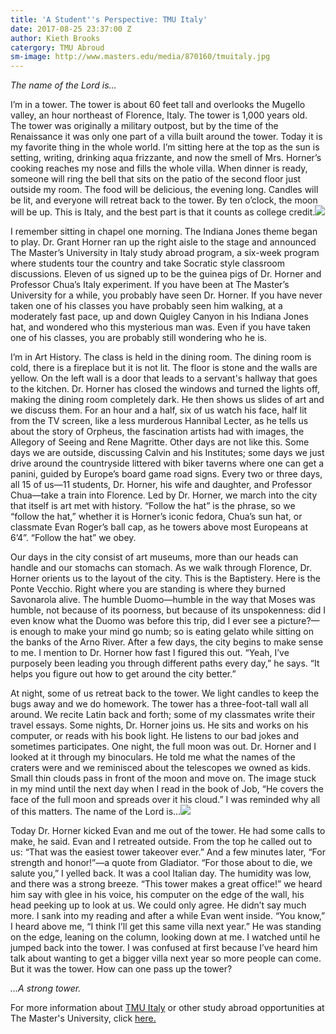 ```yaml
---
title: 'A Student''s Perspective: TMU Italy'
date: 2017-08-25 23:37:00 Z
author: Kieth Brooks
catergory: TMU Abroud
sm-image: http://www.masters.edu/media/870160/tmuitaly.jpg
---
```


*The name of the Lord is…*

I’m in a tower. The tower is about 60 feet tall and overlooks the Mugello valley, an hour northeast of Florence, Italy. The tower is 1,000 years old. The tower was originally a military outpost, but by the time of the Renaissance it was only one part of a villa built around the tower. Today it is my favorite thing in the whole world. I’m sitting here at the top as the sun is setting, writing, drinking aqua frizzante, and now the smell of Mrs. Horner’s cooking reaches my nose and fills the whole villa. When dinner is ready, someone will ring the bell that sits on the patio of the second floor just outside my room. The food will be delicious, the evening long. Candles will be lit, and everyone will retreat back to the tower. By ten o’clock, the moon will be up. This is Italy, and the best part is that it counts as college credit.![](http://www.masters.edu/media/870160/tmuitaly.jpg?width=500&height=320)

I remember sitting in chapel one morning. The Indiana Jones theme began to play. Dr. Grant Horner ran up the right aisle to the stage and announced The Master’s University in Italy study abroad program, a six-week program where students tour the country and take Socratic style classroom discussions. Eleven of us signed up to be the guinea pigs of Dr. Horner and Professor Chua’s Italy experiment. If you have been at The Master’s University for a while, you probably have seen Dr. Horner. If you have never taken one of his classes you have probably seen him walking, at a moderately fast pace, up and down Quigley Canyon in his Indiana Jones hat, and wondered who this mysterious man was. Even if you have taken one of his classes, you are probably still wondering who he is.

I’m in Art History. The class is held in the dining room. The dining room is cold, there is a fireplace but it is not lit. The floor is stone and the walls are yellow. On the left wall is a door that leads to a servant's hallway that goes to the kitchen. Dr. Horner has closed the windows and turned the lights off, making the dining room completely dark. He then shows us slides of art and we discuss them. For an hour and a half, six of us watch his face, half lit from the TV screen, like a less murderous Hannibal Lecter, as he tells us about the story of Orpheus, the fascination artists had with images, the Allegory of Seeing and Rene Magritte. Other days are not like this. Some days we are outside, discussing Calvin and his Institutes; some days we just drive around the countryside littered with biker taverns where one can get a panini, guided by Europe’s board game road signs. Every two or three days, all 15 of us—11 students, Dr. Horner, his wife and daughter, and Professor Chua—take a train into Florence. Led by Dr. Horner, we march into the city that itself is art met with history. “Follow the hat” is the phrase, so we “follow the hat,” whether it is Horner’s iconic fedora, Chua’s sun hat, or classmate Evan Roger’s ball cap, as he towers above most Europeans at 6’4”. “Follow the hat” we obey.

Our days in the city consist of art museums, more than our heads can handle and our stomachs can stomach. As we walk through Florence, Dr. Horner orients us to the layout of the city. This is the Baptistery. Here is the Ponte Vecchio. Right where you are standing is where they burned Savonarola alive. The humble Duomo—humble in the way that Moses was humble, not because of its poorness, but because of its unspokenness: did I even know what the Duomo was before this trip, did I ever see a picture?—is enough to make your mind go numb; so is eating gelato while sitting on the banks of the Arno River. After a few days, the city begins to make sense to me. I mention to Dr. Horner how fast I figured this out. “Yeah, I’ve purposely been leading you through different paths every day,” he says. “It helps you figure out how to get around the city better.”

At night, some of us retreat back to the tower. We light candles to keep the bugs away and we do homework. The tower has a three-foot-tall wall all around. We recite Latin back and forth; some of my classmates write their travel essays. Some nights, Dr. Horner joins us. He sits and works on his computer, or reads with his book light. He listens to our bad jokes and sometimes participates. One night, the full moon was out. Dr. Horner and I looked at it through my binoculars. He told me what the names of the craters were and we reminisced about the telescopes we owned as kids. Small thin clouds pass in front of the moon and move on. The image stuck in my mind until the next day when I read in the book of Job, “He covers the face of the full moon and spreads over it his cloud.” I was reminded why all of this matters. The name of the Lord is…![](http://www.masters.edu/media/870161/5i1a6252.jpg?width=500&height=333.3333333333333)

Today Dr. Horner kicked Evan and me out of the tower. He had some calls to make, he said. Evan and I retreated outside. From the top he called out to us: “That was the easiest tower takeover ever.” And a few minutes later, “For strength and honor!”—a quote from Gladiator. “For those about to die, we salute you,” I yelled back. It was a cool Italian day. The humidity was low, and there was a strong breeze. “This tower makes a great office!” we heard him say with glee in his voice, his computer on the edge of the wall, his head peeking up to look at us. We could only agree. He didn’t say much more. I sank into my reading and after a while Evan went inside. “You know,” I heard above me, “I think I’ll get this same villa next year.” He was standing on the edge, leaning on the column, looking down at me. I watched until he jumped back into the tower. I was confused at first because I’ve heard him talk about wanting to get a bigger villa next year so more people can come. But it was the tower. How can one pass up the tower?

*…A strong tower.*

For more information about [TMU Italy](http://www.masters.edu/academics/undergraduate/tmu-italy/) or other study abroad opportunities at The Master's University, click [here.](http://www.masters.edu/academics/undergraduate/studyabroadprograms/)